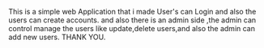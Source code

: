 This is a simple web Application that i made 
User's can Login and also the users can create accounts.
and also there is an admin side ,the admin can control manage the users like update,delete users,and also the admin can add new users.
  THANK YOU.
